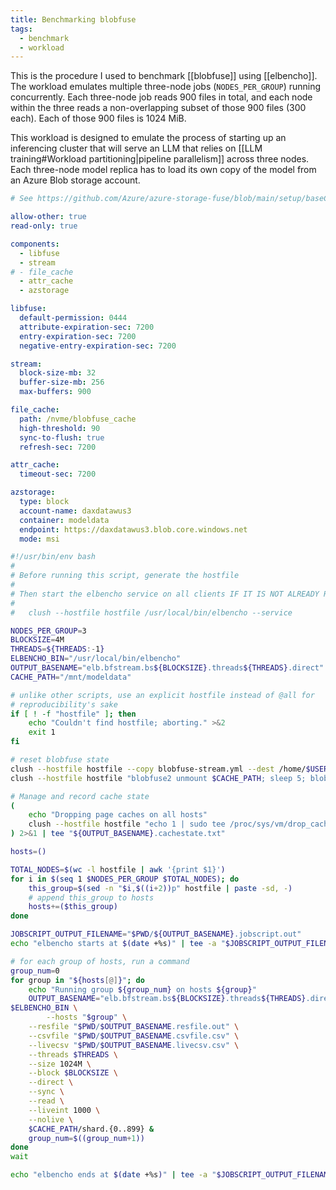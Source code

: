 ```yaml
---
title: Benchmarking blobfuse
tags:
  - benchmark
  - workload
---
```

This is the procedure I used to benchmark [[blobfuse]] using [[elbencho]]. The workload emulates multiple three-node jobs (`NODES_PER_GROUP`) running concurrently. Each three-node job reads 900 files in total, and each node within the three reads a non-overlapping subset of those 900 files (300 each). Each of those 900 files is 1024 MiB.

This workload is designed to emulate the process of starting up an inferencing cluster that will serve an LLM that relies on [[LLM training#Workload partitioning|pipeline parallelism]] across three nodes. Each three-node model replica has to load its own copy of the model from an Azure Blob storage account.

```yaml
# See https://github.com/Azure/azure-storage-fuse/blob/main/setup/baseConfig.yaml

allow-other: true
read-only: true

components:
  - libfuse
  - stream
# - file_cache
  - attr_cache
  - azstorage

libfuse:
  default-permission: 0444
  attribute-expiration-sec: 7200
  entry-expiration-sec: 7200
  negative-entry-expiration-sec: 7200

stream:
  block-size-mb: 32
  buffer-size-mb: 256
  max-buffers: 900

file_cache:
  path: /nvme/blobfuse_cache
  high-threshold: 90
  sync-to-flush: true
  refresh-sec: 7200

attr_cache:
  timeout-sec: 7200

azstorage:
  type: block
  account-name: daxdatawus3
  container: modeldata
  endpoint: https://daxdatawus3.blob.core.windows.net
  mode: msi
```

```bash
#!/usr/bin/env bash
#
# Before running this script, generate the hostfile
#
# Then start the elbencho service on all clients IF IT IS NOT ALREADY RUNNING:
#
#   clush --hostfile hostfile /usr/local/bin/elbencho --service

NODES_PER_GROUP=3
BLOCKSIZE=4M
THREADS=${THREADS:-1}
ELBENCHO_BIN="/usr/local/bin/elbencho"
OUTPUT_BASENAME="elb.bfstream.bs${BLOCKSIZE}.threads${THREADS}.direct"
CACHE_PATH="/mnt/modeldata"

# unlike other scripts, use an explicit hostfile instead of @all for
# reproducibility's sake
if [ ! -f "hostfile" ]; then
    echo "Couldn't find hostfile; aborting." >&2
    exit 1
fi

# reset blobfuse state
clush --hostfile hostfile --copy blobfuse-stream.yml --dest /home/$USER/blobfuse-stream.yml
clush --hostfile hostfile "blobfuse2 unmount $CACHE_PATH; sleep 5; blobfuse2 $CACHE_PATH --config-file /home/$USER/blobfuse-stream.yml"

# Manage and record cache state
(
    echo "Dropping page caches on all hosts"
    clush --hostfile hostfile "echo 1 | sudo tee /proc/sys/vm/drop_caches"
) 2>&1 | tee "${OUTPUT_BASENAME}.cachestate.txt"

hosts=()

TOTAL_NODES=$(wc -l hostfile | awk '{print $1}')
for i in $(seq 1 $NODES_PER_GROUP $TOTAL_NODES); do
    this_group=$(sed -n "$i,$((i+2))p" hostfile | paste -sd, -)
    # append this_group to hosts
    hosts+=($this_group)
done

JOBSCRIPT_OUTPUT_FILENAME="$PWD/${OUTPUT_BASENAME}.jobscript.out"
echo "elbencho starts at $(date +%s)" | tee -a "$JOBSCRIPT_OUTPUT_FILENAME"

# for each group of hosts, run a command
group_num=0
for group in "${hosts[@]}"; do
    echo "Running group ${group_num} on hosts ${group}"
    OUTPUT_BASENAME="elb.bfstream.bs${BLOCKSIZE}.threads${THREADS}.direct.groupnum${group_num}"
$ELBENCHO_BIN \
        --hosts "$group" \
    --resfile "$PWD/$OUTPUT_BASENAME.resfile.out" \
    --csvfile "$PWD/$OUTPUT_BASENAME.csvfile.csv" \
    --livecsv "$PWD/$OUTPUT_BASENAME.livecsv.csv" \
    --threads $THREADS \
    --size 1024M \
    --block $BLOCKSIZE \
    --direct \
    --sync \
    --read \
    --liveint 1000 \
    --nolive \
    $CACHE_PATH/shard.{0..899} &
    group_num=$((group_num+1))
done
wait

echo "elbencho ends at $(date +%s)" | tee -a "$JOBSCRIPT_OUTPUT_FILENAME"
```